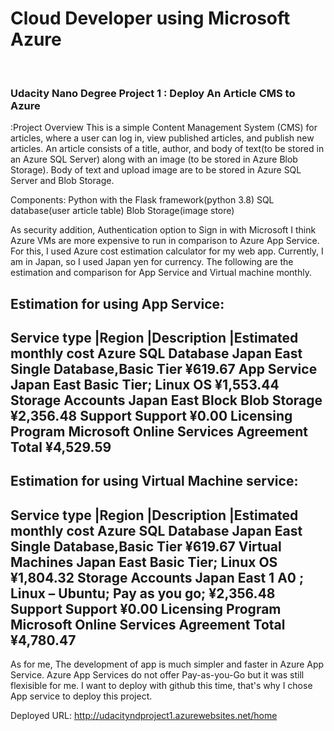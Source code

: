 <h1>Cloud Developer using Microsoft Azure</h1><br>
<h3>Udacity Nano Degree Project 1 : Deploy An Article CMS to Azure</h3>

:Project Overview
This is a simple Content Management System (CMS) for articles, where a user can log in, view published articles, and publish new articles. 
An article consists of a title, author, and body of text(to be stored in an Azure SQL Server) along with an image (to be stored in Azure Blob Storage).
Body of text and upload image are to be stored in Azure SQL Server and Blob Storage.

Components:
Python with the Flask framework(python 3.8)
SQL database(user article table)
Blob Storage(image store)

As security addition, Authentication option to Sign in with Microsoft
I think Azure VMs are more expensive to run in comparison to Azure App Service.
For this, I used Azure cost estimation calculator for my web app.
Currently, I am in Japan, so I used Japan yen for currency.
The following are the estimation and comparison for App Service and Virtual machine monthly.

Estimation for using App Service:
------------------------------------------------------------------------------------------------------				
Service type	       |Region	    |Description	                     |Estimated monthly cost
Azure SQL Database		Japan East	 Single Database,Basic Tier            ¥619.67
App Service		        Japan East	 Basic Tier; Linux OS	               ¥1,553.44
Storage Accounts		Japan East	 Block Blob Storage                    ¥2,356.48
Support			                     Support	                           ¥0.00
			                         Licensing Program	                   Microsoft Online Services Agreement
			                         Total	                               ¥4,529.59
------------------------------------------------------------------------------------------------------	

Estimation for using Virtual Machine service:	
------------------------------------------------------------------------------------------------------				
Service type	       |Region	    |Description	                    |Estimated monthly cost
Azure SQL Database		Japan East	 Single Database,Basic Tier            ¥619.67
Virtual Machines		Japan East	 Basic Tier; Linux OS	               ¥1,804.32
Storage Accounts		Japan East	 1 A0 ; Linux – Ubuntu; Pay as you go; ¥2,356.48
Support			                     Support	                           ¥0.00
			                         Licensing Program	                   Microsoft Online Services Agreement
                                     Total	                               ¥4,780.47
------------------------------------------------------------------------------------------------------	

As for me, The development of app is much simpler and faster in Azure App Service.
Azure App Services do not offer Pay-as-you-Go but it was still flexisible for me.
I want to deploy with github this time, that's why I chose App service to deploy this project.

Deployed URL: http://udacityndproject1.azurewebsites.net/home